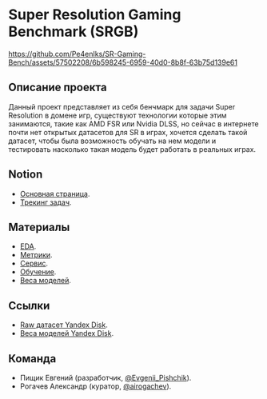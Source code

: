 # Super Resolution Gaming Benchmark (SRGB)

https://github.com/Pe4enIks/SR-Gaming-Bench/assets/57502208/6b598245-6959-40d0-8b8f-63b75d139e61

## Описание проекта
Данный проект представляет из себя бенчмарк для задачи Super Resolution в домене игр, существуют технологии которые этим занимаются, такие как AMD FSR или Nvidia DLSS, но сейчас в интернете почти нет открытых датасетов для SR в играх, хочется сделать такой датасет, чтобы была возможность обучать на нем модели и тестировать насколько такая модель будет работать в реальных играх.

## Notion
- [Основная страница](https://www.notion.so/evgenii-pishchik/SR-Gaming-Bench-464f16e2a0524462a4a7be843cfa7be1).
- [Трекинг задач](https://www.notion.so/evgenii-pishchik/79a30e3b181b49c2a1f3dae5b411ff7f?v=63f71236c6f84a5f8333be6dba194d98).

## Материалы
- [EDA](/docs/EDA.md).
- [Метрики](/docs/METRICS.md).
- [Сервис](/docs/SERVICE.md).
- [Обучение](/docs/TRAINING.md).
- [Веса моделей](/docs/WEIGHTS.md).

## Ссылки
- [Raw датасет Yandex Disk](https://disk.yandex.ru/d/FUX_JQ-jGEbGPQ).
- [Веса моделей Yandex Disk](https://disk.yandex.ru/d/P1w6Tis0cjoclQ).

## Команда
- Пищик Евгений (разработчик, [@Evgenii_Pishchik](https://t.me/Evgenii_Pishchik)).
- Рогачев Александр (куратор, [@airogachev](https://t.me/airogachev)).
